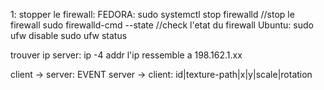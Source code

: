 1:
stopper le firewall:
    FEDORA:
        sudo systemctl stop firewalld //stop le firewall
        sudo firewalld-cmd --state //check l'etat du firewall
    Ubuntu:
        sudo ufw disable
        sudo ufw status

trouver ip server:
    ip -4 addr
    l'ip ressemble a 198.162.1.xx

client -> server: EVENT
server -> client: id|texture-path|x|y|scale|rotation